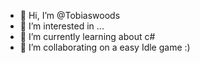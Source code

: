 - 👋 Hi, I’m @Tobiaswoods
- 👀 I’m interested in ...
- 🌱 I’m currently learning about c#
- 💞️ I’m collaborating on a easy Idle game :)
